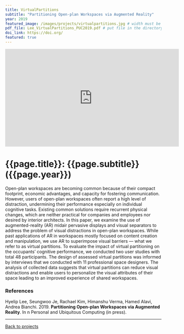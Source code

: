 ```yaml
---
title: VirtualPartitions
subtitle: "Partitioning Open-plan Workspaces via Augmented Reality"
year: 2019
featured_image: /images/projects/virtualpartitions.jpg # width must be 1600px	
pdf_file: Lee_VirtualPartitions_PUC2019.pdf # put file in the directory FILES
doi_link: https://doi.org/
featured: true
---
```



<iframe width="560" height="315" src="https://www.youtube.com/embed/zjvuRupMkpg" frameborder="0" allow="accelerometer; autoplay; encrypted-media; gyroscope; picture-in-picture" allowfullscreen></iframe>

<!-- DO NOT CHANGE MANUALLY -->
# {{page.title}}: {{page.subtitle}} ({{page.year}})

Open-plan workspaces are becoming common because of their compact footprint, economic advantages, and capacity for fostering communication. However, users of open-plan workspaces often report a high level of distraction, undermining their performance especially on individual cognitive tasks. Existing common solutions require recurrent physical changes, which are neither practical for companies and employees nor desired by interior architects. In this paper, we examine the use of augmented-reality (AR) midair pervasive displays and visual separators to address the problem of visual distractions in open-plan workspaces. While past applications of AR in workspaces mostly focused on content creation and manipulation, we use AR to superimpose visual barriers — what we refer to as virtual partitions. To evaluate the impact of virtual partitioning on the occupants’ cognitive performance, we conducted two user studies with total 48 participants. The design of assessed virtual partitions was informed by interviews that we conducted with 11 professional space designers. The analysis of collected data suggests that virtual partitions can reduce visual distractions and enable users to personalize the visual attributes of their space leading to an improved experience of shared workspaces.

### References

Hyelip Lee, Seungwoo Je, Rachael Kim, Himanshu Verma, Hamed Alavi, Andrea Bianchi. 2019. **Partitioning Open-plan Workspaces via Augmented Reality**. In n Personal and Ubiquitous Computing (in press).
<!-- DO NOT CHANGE MANUALLY -->
<!-- <a href="{{ site.url }}/files/{{ page.year }}/{{ page.pdf_file }}" target="_blank">paper</a>&nbsp;&nbsp;&nbsp;
<a href="{{ page.doi_link }}" target="_blank">doi</a> -->

--- 

<a href="/index.html" class="button button--large">Back to projects</a>

